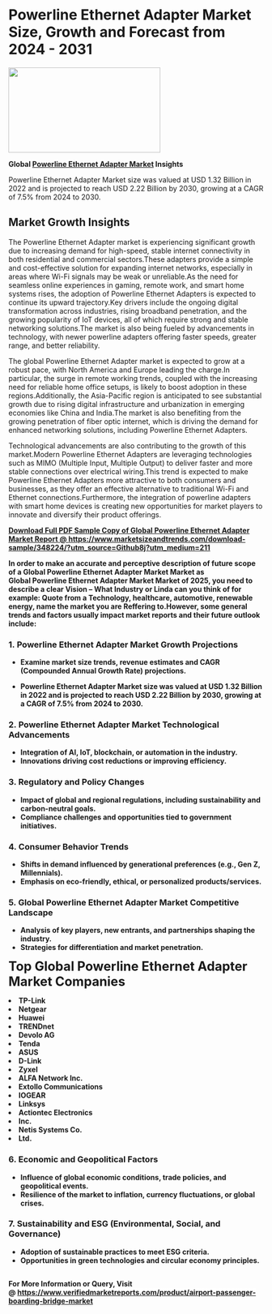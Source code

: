 <H1>Powerline Ethernet Adapter Market Size, Growth and Forecast from 2024 - 2031</H1><img class="aligncenter size-medium wp-image-584254" src="https://thirdeyenews.in/wp-content/uploads/2024/09/Global-Market-Research-300x168.jpeg" alt="" width="300" height="168" /><p><strong>Global&nbsp;<a href="https://www.marketsizeandtrends.com/download-sample/348224/?utm_source=Github8j?utm_medium=211">Powerline Ethernet Adapter Market</a> Insights</strong></p><p>Powerline Ethernet Adapter Market size was valued at USD 1.32 Billion in 2022 and is projected to reach USD 2.22 Billion by 2030, growing at a CAGR of 7.5% from 2024 to 2030.</p><p><h2>Market Growth Insights</h2> <p>The Powerline Ethernet Adapter market is experiencing significant growth due to increasing demand for high-speed, stable internet connectivity in both residential and commercial sectors.These adapters provide a simple and cost-effective solution for expanding internet networks, especially in areas where Wi-Fi signals may be weak or unreliable.As the need for seamless online experiences in gaming, remote work, and smart home systems rises, the adoption of Powerline Ethernet Adapters is expected to continue its upward trajectory.Key drivers include the ongoing digital transformation across industries, rising broadband penetration, and the growing popularity of IoT devices, all of which require strong and stable networking solutions.The market is also being fueled by advancements in technology, with newer powerline adapters offering faster speeds, greater range, and better reliability.</p> <p><strong><a href="#"></a></strong></p> <p>The global Powerline Ethernet Adapter market is expected to grow at a robust pace, with North America and Europe leading the charge.In particular, the surge in remote working trends, coupled with the increasing need for reliable home office setups, is likely to boost adoption in these regions.Additionally, the Asia-Pacific region is anticipated to see substantial growth due to rising digital infrastructure and urbanization in emerging economies like China and India.The market is also benefiting from the growing penetration of fiber optic internet, which is driving the demand for enhanced networking solutions, including Powerline Ethernet Adapters.</p> <p>Technological advancements are also contributing to the growth of this market.Modern Powerline Ethernet Adapters are leveraging technologies such as MIMO (Multiple Input, Multiple Output) to deliver faster and more stable connections over electrical wiring.This trend is expected to make Powerline Ethernet Adapters more attractive to both consumers and businesses, as they offer an effective alternative to traditional Wi-Fi and Ethernet connections.Furthermore, the integration of powerline adapters with smart home devices is creating new opportunities for market players to innovate and diversify their product offerings.</p> <p><strong><a href="#"></p><p><span class=""><strong>Download Full PDF Sample Copy of Global Powerline Ethernet Adapter Market Report</strong> @ <a href="https://www.marketsizeandtrends.com/download-sample/348224/?utm_source=Github8j?utm_medium=211" target="_blank">https://www.marketsizeandtrends.com/download-sample/348224/?utm_source=Github8j?utm_medium=211</a></span></p><p>In order to make an accurate and perceptive description of future scope of a Global&nbsp;Powerline Ethernet Adapter Market Market as Global&nbsp;Powerline Ethernet Adapter Market Market of 2025, you need to describe a clear Vision &ndash; What Industry or Linda can you think of for example: Quote from a Technology, healthcare, automotive, renewable energy, name the market you are Reffering to.However, some general trends and factors usually impact market reports and their future outlook include:</p><h3>1.&nbsp;<strong>Powerline Ethernet Adapter Market Growth Projections</strong></h3><ul><li>Examine market size trends, revenue estimates and CAGR (Compounded Annual Growth Rate) projections.</li><li><p>Powerline Ethernet Adapter Market size was valued at USD 1.32 Billion in 2022 and is projected to reach USD 2.22 Billion by 2030, growing at a CAGR of 7.5% from 2024 to 2030.</p></li></ul><h3>2.&nbsp;<strong>Powerline Ethernet Adapter Market Technological Advancements</strong></h3><ul><li>Integration of AI, IoT, blockchain, or automation in the industry.</li><li>Innovations driving cost reductions or improving efficiency.</li></ul><h3>3.&nbsp;<strong>Regulatory and Policy Changes</strong></h3><ul><li>Impact of global and regional regulations, including sustainability and carbon-neutral goals.</li><li>Compliance challenges and opportunities tied to government initiatives.</li></ul><h3>4.&nbsp;<strong>Consumer Behavior Trends</strong></h3><ul><li>Shifts in demand influenced by generational preferences (e.g., Gen Z, Millennials).</li><li>Emphasis on eco-friendly, ethical, or personalized products/services.</li></ul><h3>5.&nbsp;<strong>Global Powerline Ethernet Adapter Market Competitive Landscape</strong></h3><ul><li>Analysis of key players, new entrants, and partnerships shaping the industry.</li><li>Strategies for differentiation and market penetration.</li></ul><p data-pm-slice="1 1 []"><span style="color: inherit; font-family: inherit; font-size: 25px;">Top Global Powerline Ethernet Adapter Market Companies</span></p><div class="" data-test-id=""><p><li>TP-Link</li><li> Netgear</li><li> Huawei</li><li> TRENDnet</li><li> Devolo AG</li><li> Tenda</li><li> ASUS</li><li> D-Link</li><li> Zyxel</li><li> ALFA Network Inc.</li><li> Extollo Communications</li><li> IOGEAR</li><li> Linksys</li><li> Actiontec Electronics</li><li> Inc.</li><li> Netis Systems Co.</li><li> Ltd.</li></p></div><h3>6.&nbsp;<strong>Economic and Geopolitical Factors</strong></h3><ul><li>Influence of global economic conditions, trade policies, and geopolitical events.</li><li>Resilience of the market to inflation, currency fluctuations, or global crises.</li></ul><h3>7.&nbsp;<strong>Sustainability and ESG (Environmental, Social, and Governance)</strong></h3><ul><li>Adoption of sustainable practices to meet ESG criteria.</li><li>Opportunities in green technologies and circular economy principles.</li></ul><h2><strong style="font-size: 14px;">For More Information or Query, Visit @&nbsp;</strong><a style="background-color: #ffffff; font-size: 14px;" href="https://www.marketsizeandtrends.com/report/powerline-ethernet-adapter-market/" target="_blank">https://www.verifiedmarketreports.com/product/airport-passenger-boarding-bridge-market</a></h2>